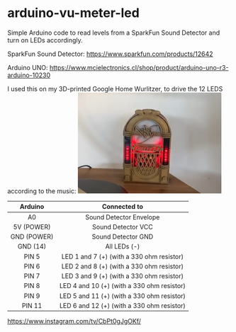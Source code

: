# arduino-vu-meter-led
Simple Arduino code to read levels from a SparkFun Sound Detector and turn on LEDs accordingly. 

SparkFun Sound Detector:
https://www.sparkfun.com/products/12642

Arduino UNO:
https://www.mcielectronics.cl/shop/product/arduino-uno-r3-arduino-10230

I used this on my 3D-printed Google Home Wurlitzer, to drive the 12 LEDS according to the music:
![alt text](https://raw.githubusercontent.com/cvasquez-github/arduino-vu-meter-led/main/cvs-wurlitzer-led.png)

| Arduino         | Connected to            |
| :-------------: | :-------------:         |
| A0              | Sound Detector Envelope |
| 5V (POWER)      | Sound Detector VCC      |
| GND (POWER)     | Sound Detector GND      |
| GND (14)        | All LEDs (-)            |
| PIN 5           | LED 1 and 7 (+) (with a 330 ohm resistor)         |
| PIN 6           | LED 2 and 8 (+) (with a 330 ohm resistor)         |
| PIN 7           | LED 3 and 9 (+) (with a 330 ohm resistor)         |
| PIN 8           | LED 4 and 10 (+) (with a 330 ohm resistor)        |
| PIN 9           | LED 5 and 11 (+) (with a 330 ohm resistor)        |
| PIN 11          | LED 6 and 12 (+) (with a 330 ohm resistor)        |


https://www.instagram.com/tv/CbPt0gJgOKf/
